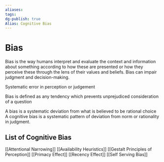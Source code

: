 ```yaml
---
aliases: 
tags: 
dg-publish: true
Alias: Cognitive Bias
---
```

# Bias

Bias is the way humans interpret and evaluate the context and information about something according to how these are presented or how they perceive these through the lens of their values and beliefs. Bias can impair judgment and decision-making.

Systematic error in perception or judgement 

Bias is defined as any tendency which prevents unprejudiced consideration of a question

A bias is a systematic deviation from what is believed to be rational choice
A cognitive bias is a systematic pattern of deviation from norm or rationality in judgment.

## List of Cognitive Bias

[[Attentional Narrowing]]
[[Availability Heuristics]]
[[Gestalt Principles of Perception]]
[[Primacy Effect]]
[[Recency Effect]]
[[Self Serving Bias]]